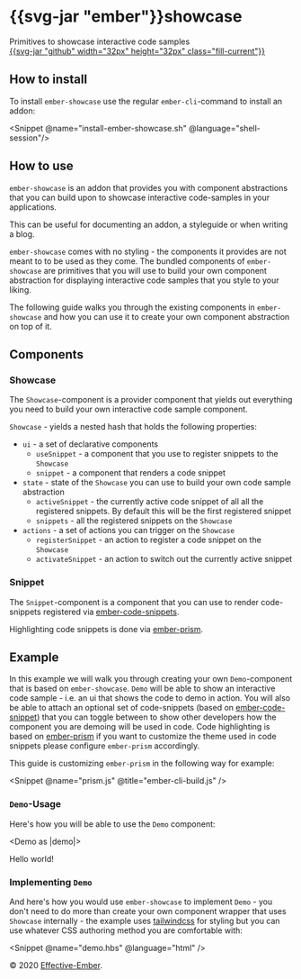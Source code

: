 <div class="flex items-center justify-between px-4 py-2 bg-white border-b border-gray-200 sm:py-4 sm:items-baseline">
  <div class="flex items-center justify-between w-full">
    <div>
      <h1
        title="ember-showcase"
        class="flex items-baseline text-base font-semibold leading-6 font-regular md:text-lg"
      >
        <span class="mr-1">{{svg-jar "ember"}}</span>showcase
      </h1>
      <div class="flex-shrink-0 text-xs text-gray-500 sm:text-sm">
        Primitives to showcase interactive code samples
      </div>
    </div>
    <a
      class="text-black cursor-pointer sm:text-gray-500 hover:text-black"
      href="https://github.com/effective-ember/ember-showcase"
    >
      {{svg-jar "github" width="32px" height="32px" class="fill-current"}}
    </a>
  </div>
</div>

<div class="p-4 md-docs">


## How to install

To install `ember-showcase` use the regular `ember-cli`-command to install an addon:

<Snippet @name="install-ember-showcase.sh" @language="shell-session"/>

## How to use

`ember-showcase` is an addon that provides you with <span class="underline">component abstractions
that you can build upon</span> to showcase interactive code-samples in your
applications.

This can be useful for <span class="underline">documenting an addon, a styleguide or when writing
a blog</span>.

`ember-showcase` comes with <span class="underline">no styling</span> - the
components it provides are not meant to to be used as they come. The bundled
components of `ember-showcase` are primitives that you will use to build your
own component abstraction for displaying interactive code samples that you
style to your liking.

The following guide walks you through the existing components in `ember-showcase`
and how you can use it to  create your own component abstraction on top of it.

## Components

### Showcase

The `Showcase`-component is a provider component that yields out everything you
need to build your own interactive code sample component.

`Showcase` - yields a nested hash that holds the following properties:

* `ui` - a set of declarative components
  * `useSnippet` - a component that you use to register snippets to the `Showcase`
  * `snippet` - a component that renders a code snippet
* `state` - state of the `Showcase` you can use to build your own code sample
  abstraction
  * `activeSnippet` - the currently active code snippet of all all the registered
    snippets. By default this will be the first registered snippet
  * `snippets` - all the registered snippets on the `Showcase`
* `actions` - a set of actions you can trigger on the `Showcase`
  * `registerSnippet` - an action to register a code snippet on the `Showcase`
  * `activateSnippet` - an action to switch out the currently active snippet

### Snippet
The `Snippet`-component is a component that you can use to render code-snippets registered via
[ember-code-snippets](https://github.com/ef4/ember-code-snippet).

Highlighting code snippets is done via [ember-prism](https://github.com/shipshapecode/ember-prism).
## Example

In this example we will walk you through creating your own `Demo`-component
that is based on `ember-showcase`. `Demo` will be able to show an interactive
code sample - i.e. an ui that shows the code to demo in action. You will also
be able to attach an optional set of code-snippets (based on
[ember-code-snippet](https://github.com/ef4/ember-code-snippet)) that you can
toggle between to show other developers how the component you are demoing will
be used in code. Code highlighting is based on
[ember-prism](https://github.com/shipshapecode/ember-prism) if you want to customize the theme used in code snippets please configure `ember-prism` accordingly.

This guide is customizing `ember-prism` in the following way for example:

<Snippet @name="prism.js" @title="ember-cli-build.js" />

### `Demo`-Usage

Here's how you will be able to use the `Demo` component:

<!-- BEGIN-SNIPPET demo-usage -->
<Demo as |demo|>
  <!-- BEGIN-SNIPPET code-snippet -->
  <div>
    Hello world!
  </div>
  <!-- END-SNIPPET -->
  <demo.ui.useSnippet @name="demo-usage.md" @title="template.hbs" @language="html" />
  <demo.ui.useSnippet @name="code-snippet.md" @title="snippet-usage" @language="html" />
</Demo>
<!-- END-SNIPPET -->

### Implementing `Demo`
And here's how you would use `ember-showcase` to implement `Demo` - you don't
need to do more than create your own component wrapper that uses `Showcase`
internally - the example uses [tailwindcss](https://tailwindcss.com/) for
styling but you can use whatever CSS authoring method you are comfortable with:

<Snippet @name="demo.hbs" @language="html" />

</div>
<div
  class="px-4 py-8 pt-8 mt-12 border-t border-gray-200 lg:py-16"
>
  <div class="text-base text-gray-500 leading-6 xl:text-center">
    © 2020 <a href="https://www.effective-ember.com" class="underline">Effective-Ember</a>.
  </div>
</div>
